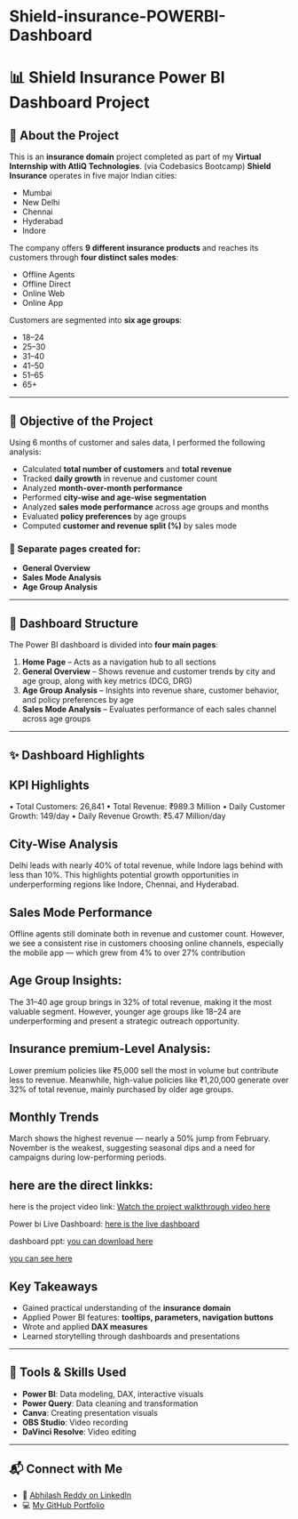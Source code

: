 # Shield-insurance-POWERBI-Dashboard
# 📊 Shield Insurance Power BI Dashboard Project

## 🏢 About the Project

This is an **insurance domain** project completed as part of my **Virtual Internship with AtliQ Technologies**. (via Codebasics Bootcamp)
**Shield Insurance** operates in five major Indian cities:  
- Mumbai  
- New Delhi  
- Chennai  
- Hyderabad  
- Indore  

The company offers **9 different insurance products** and reaches its customers through **four distinct sales modes**:
- Offline Agents  
- Offline Direct  
- Online Web  
- Online App  

Customers are segmented into **six age groups**:
- 18–24  
- 25–30  
- 31–40  
- 41–50  
- 51–65  
- 65+  

---

## 🎯 Objective of the Project

Using 6 months of customer and sales data, I performed the following analysis:

- Calculated **total number of customers** and **total revenue**
- Tracked **daily growth** in revenue and customer count
- Analyzed **month-over-month performance**
- Performed **city-wise and age-wise segmentation**
- Analyzed **sales mode performance** across age groups and months
- Evaluated **policy preferences** by age groups
- Computed **customer and revenue split (%)** by sales mode

### 🧾 Separate pages created for:
- **General Overview**  
- **Sales Mode Analysis**  
- **Age Group Analysis**

---

## 🧭 Dashboard Structure

The Power BI dashboard is divided into **four main pages**:

1. **Home Page** – Acts as a navigation hub to all sections  
2. **General Overview** – Shows revenue and customer trends by city and age group, along with key metrics (DCG, DRG)  
3. **Age Group Analysis** – Insights into revenue share, customer behavior, and policy preferences by age  
4. **Sales Mode Analysis** – Evaluates performance of each sales channel across age groups

---

## ✨ Dashboard Highlights
##  KPI Highlights 
•	Total Customers: 26,841
•	Total Revenue: ₹989.3 Million
•	Daily Customer Growth: 149/day
•	Daily Revenue Growth: ₹5.47 Million/day
 
##  City-Wise Analysis
Delhi leads with nearly 40% of total revenue, while Indore lags behind with less than 10%. 
This highlights potential growth opportunities in underperforming regions like Indore, Chennai, and Hyderabad.

 
## Sales Mode Performance
Offline agents still dominate both in revenue and customer count.
However, we see a consistent rise in customers choosing online channels, especially the mobile app — which grew from 4% to over 27% contribution

  
 ## Age Group Insights:
The 31–40 age group brings in 32% of total revenue, making it the most valuable segment. 
However, younger age groups like 18–24 are underperforming and present a strategic outreach opportunity. 
 

## Insurance premium-Level Analysis:
Lower premium policies like ₹5,000 sell the most in volume but contribute less to revenue. 
Meanwhile, high-value policies like ₹1,20,000 generate over 32% of total revenue, mainly purchased by older age groups.

 
 
## Monthly Trends
March shows the highest revenue — nearly a 50% jump from February.
November is the weakest, 
suggesting seasonal dips and a need for campaigns during low-performing periods.


## here are the direct linkks:
here is the project video link:
[Watch the project walkthrough video here](https://drive.google.com/file/d/1g89GKRHW_FxkLB9_Y96s3kxY2OIAYps7/view?usp=sharing)

 Power bi Live Dashboard:
[here is the live dashboard](https://app.powerbi.com/view?r=eyJrIjoiOTdiZDQ0NjItOGJkYy00MGU2LThhNDAtNTQwMzVjMzllMjlkIiwidCI6IjIxZmE1Njk5LTYzNTItNDFiZS05YjVhLWJjMTFmZjAxOWRiNCJ9)

dashboard ppt:
[you can download here](https://github.com/AnuguAbhilashreddy/Shield-insurance-POWERBI-Dashboard/blob/main/shield%20insurace%20powerbi%20dashboard%20ppt.pptx)

[you can see here](https://github.com/AnuguAbhilashreddy/Shield-insurance-POWERBI-Dashboard/blob/main/shiled%20insurance%20power%20bi%20dasboard%20ppt%20pdf.pdf)

## Key Takeaways
- Gained practical understanding of the **insurance domain**
- Applied Power BI features: **tooltips, parameters, navigation buttons**
- Wrote and applied **DAX measures** 
- Learned storytelling through dashboards and presentations

---

## 🧠 Tools & Skills Used

- **Power BI**: Data modeling, DAX, interactive visuals  
- **Power Query**: Data cleaning and transformation  
- **Canva**: Creating presentation visuals  
- **OBS Studio**: Video recording  
- **DaVinci Resolve**: Video editing

---

## 📬 Connect with Me

- 🔗 [Abhilash Reddy on LinkedIn](https://www.linkedin.com/in/abhilashreddyanugu)
- 💻 [My GitHub Portfolio](https://github.com/AnuguAbhilashreddy)
